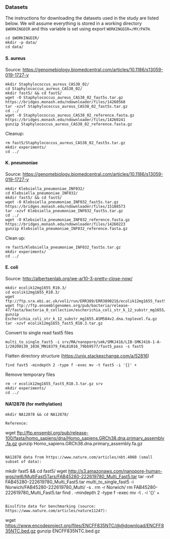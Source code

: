 ### Datasets

The instructions for downloading the datasets used in the study are listed below. We will assume everything is stored in a working directory `$WORKINGDIR` and this variable is set using export `WORKINGDIR=/MY/PATH`.

```
cd $WORKINGDIR/
mkdir -p data/
cd data/
```

#### S. aureus
Source: https://genomebiology.biomedcentral.com/articles/10.1186/s13059-019-1727-y
```
mkdir Staphylococcus_aureus_CAS38_02/
cd Staphylococcus_aureus_CAS38_02/
mkdir fast5/ && cd fast5/
wget -O Staphylococcus_aureus_CAS38_02_fast5s.tar.gz https://bridges.monash.edu/ndownloader/files/14260568
tar -xzvf Staphylococcus_aureus_CAS38_02_fast5s.tar.gz
cd ../
wget -O Staphylococcus_aureus_CAS38_02_reference.fasta.gz https://bridges.monash.edu/ndownloader/files/14260241
gunzip Staphylococcus_aureus_CAS38_02_reference.fasta.gz
```

Cleanup:
```
rm fast5/Staphylococcus_aureus_CAS38_02_fast5s.tar.gz
mkdir experiments/
cd ../
```

#### K. pneumoniae
Source: https://genomebiology.biomedcentral.com/articles/10.1186/s13059-019-1727-y
```
mkdir Klebsiella_pneumoniae_INF032/
cd Klebsiella_pneumoniae_INF032/
mkdir fast5/ && cd fast5/
wget -O Klebsiella_pneumoniae_INF032_fast5s.tar.gz https://bridges.monash.edu/ndownloader/files/15188573
tar -xzvf Klebsiella_pneumoniae_INF032_fast5s.tar.gz
cd ../
wget -O Klebsiella_pneumoniae_INF032_reference.fasta.gz https://bridges.monash.edu/ndownloader/files/14260223
gunzip Klebsiella_pneumoniae_INF032_reference.fasta.gz
```

Clean up:
```
rm fast5/Klebsiella_pneumoniae_INF032_fast5s.tar.gz
mkdir experiments/
cd ../
```

#### E. coli
Source: http://albertsenlab.org/we-ar10-3-pretty-close-now/
```
mkdir ecolik12mg1655_R10.3/
cd ecolik12mg1655_R10.3/
wget ftp://ftp.sra.ebi.ac.uk/vol1/run/ERR389/ERR3890216/ecolik12mg1655_fast5_R10.3.tar.gz
wget ftp://ftp.ensemblgenomes.org/pub/bacteria/release-47/fasta/bacteria_0_collection/escherichia_coli_str_k_12_substr_mg1655/dna/Escherichia_coli_str_k_12_substr_mg1655.ASM584v2.dna.toplevel.fa.gz
gunzip Escherichia_coli_str_k_12_substr_mg1655.ASM584v2.dna.toplevel.fa.gz
tar -xzvf ecolik12mg1655_fast5_R10.3.tar.gz
```
Convert to single read fast5 files
```
multi_to_single_fast5 -i srv/MA/nanopore/smk/SMKJ416/LIB-SMKJ416-1-A-1/20200130_1036_MN18379_FAL81016_79bb9577/fast5_pass -s fast5
```
Flatten directory structure (https://unix.stackexchange.com/a/52816)
```
find fast5 -mindepth 2 -type f -exec mv -t fast5 -i '{}' +
```
Remove temporary files
```
rm -r ecolik12mg1655_fast5_R10.3.tar.gz srv
mkdir experiments/
cd ../
```

#### NA12878 (for methylation)
```
mkdir NA12878 && cd NA12878/

Reference:
```
wget ftp://ftp.ensembl.org/pub/release-100/fasta/homo_sapiens/dna/Homo_sapiens.GRCh38.dna.primary_assembly.fa.gz
gunzip Homo_sapiens.GRCh38.dna.primary_assembly.fa.gz
```

NA12878 data from https://www.nature.com/articles/nbt.4060 (small subset of data):
```
mkdir fast5 && cd fast5/
wget http://s3.amazonaws.com/nanopore-human-wgs/rel6/MultiFast5Tars/FAB45280-222619780_Multi_Fast5.tar
tar -xvf FAB45280-222619780_Multi_Fast5.tar
multi_to_single_fast5 -i Norwich/FAB45280-222619780_Multi/ -s .
rm -r Norwich/
rm FAB45280-222619780_Multi_Fast5.tar
find . -mindepth 2 -type f -exec mv -t . -i '{}' +
```

Bisulfite data for benchmarking (source: https://www.nature.com/articles/nature11247):
```
wget https://www.encodeproject.org/files/ENCFF835NTC/@@download/ENCFF835NTC.bed.gz
gunzip ENCFF835NTC.bed.gz
```

